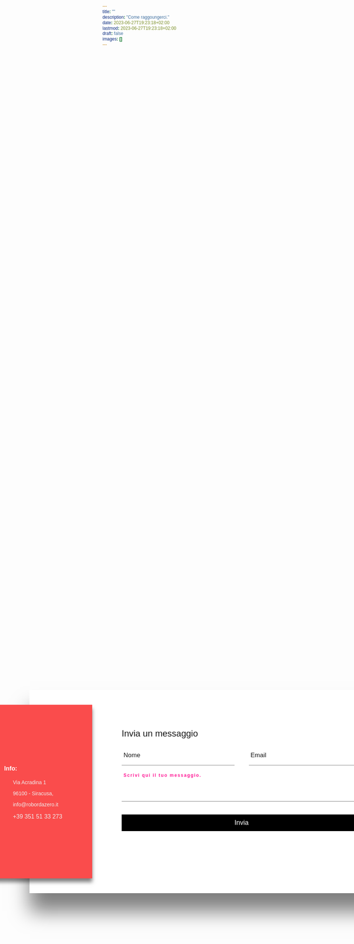 ```yaml
---
title: ""
description: "Come raggoungerci."
date: 2023-06-27T19:23:18+02:00
lastmod: 2023-06-27T19:23:18+02:00
draft: false
images: []
---
```


<style>

* {
    margin: 0;
    padding: 0;
    box-sizing: border-box;
    font-family: 'Poppins', sans-serif;
}

section {
    display: flex;
    justify-content: center;
    align-items: center;
    min-height: 100vh;
}

.container {
    position: relative;
    min-width: 1100px;
    min-height: 550px;
    display: flex;
}

.container .contactInfo {
    position: absolute;
    top: 40px;
    background-color: #fa4c4c;
    width: 320px;
    padding: 80px;
    display: flex;
    flex-direction: column;
    box-shadow: 0 10px 10px rgba(0,0,0,0.5);
    align-items: center;
    justify-content: center;
    z-index: 1;
    height: calc(100% - 80px);
}

.container .contactInfo h2 {
    color: #fff;
    font-size: 24px;
    font-weight: 500;
}

.container .contactInfo ul.info {
    position: relative;
    margin: 20px 0;
}

.container .contactInfo ul.info li {
    position: relative;
    list-style-type: none;
    display: flex;
    margin: 20px 0;
    cursor: pointer;
    align-self: flex-start;
}

.container .contactInfo ul.info li span:nth-child(1) {
    width: 30px;
    min-width: 30px;
}

.container .contactInfo ul.info li span img {
    max-width: 100%;
    filter: invert(1);
    opacity: 0.5;
}

.container .contactInfo ul.info li span:nth-child(2) {
    color: #fff;
    margin-left: 10px;
    font-weight: 300;
    opacity: 0.5;
}

.container .contactInfo ul.info li:hover span img,
.container .contactInfo ul.info li:hover span:nth-child(2) {
    opacity: 1;
}

.container .contactInfo ul.socialIcon {
    position: relative;
    display: flex;
}

.container .contactInfo ul.socialIcon li {
    list-style-type: none;
    margin-right: 15px;
}

.container .contactInfo ul.socialIcon li a img {
    filter: invert(1);
    opacity: 0.5;
}

.container .contactInfo ul.socialIcon li a img:hover {
    opacity: 1;
}

.container .contactForm {
    position: absolute;
    background-color: #fff;
    padding: 70px 50px;
    padding-left: 250px;
    margin-left: 150px;
    height: 100%;
    box-shadow: 0 50px 50px rgba(0,0,0,0.5);
}

.container .contactForm h2 {
    font-size: 24px;
    font-weight: 500;
}

.container .contactForm .formBox {
    position: relative;
    display: flex;
    justify-content: space-between;
    flex-wrap: wrap;
    padding-top: 30px;
}

.container .contactForm .formBox .inputBox {
    position: relative;
    margin: 0 0 35px 0;
}

.container .contactForm .formBox .inputBox.w50 {
    width: 47%;
}

.container .contactForm .formBox .inputBox.w100 {
    width: 100%;
}

.container .contactForm .formBox .inputBox input,
.container .contactForm .formBox .inputBox textarea {
    width: 100%;
    resize: none;
    padding: 10px 5px;
    font-size: 18px;
    color: #333;
    border: none;
    outline: none;
    border-bottom: 1px solid #777;
}

.container .contactForm .formBox .inputBox span {
    position: absolute;
    left: 5px;
    padding: 5px 0;
    pointer-events: none;
    font-size: 17px;
    font-weight: 300;
}

.container .contactForm .formBox .inputBox input:focus ~ span,
.container .contactForm .formBox .inputBox input:valid ~ span,
.container .contactForm .formBox .inputBox textarea:focus ~ span,
.container .contactForm .formBox .inputBox textarea:valid ~ span {
    transform: translateY(-20px);
    font-size: 12px;
    font-weight: 600;
    letter-spacing: 2px;
    color: deeppink;
    font-family: arial;
}

.container .contactForm .formBox .inputBox input[type="submit"] {
    position: relative;
    cursor: pointer;
    background-color: #000;
    color: #fff;
    border: none;
    padding: 12px;
}

.container .contactForm .formBox .inputBox input[type="submit"]:hover {
    background-color: #fa4c4c;
    font-weight: 500;
}
</style>

<section>
<div class="container">
<div class="contactInfo">
<div>
<br>
<br>
<h3 style="color:#ffffff;">Info:</h3>
<ul class="info">
<p style="color:#eeeeee;">Via Acradina 1</p>
<p style="color:#eeeeee">96100 - Siracusa,</p>
<p style="color:#eeeeee">info@robordazero.it</p>
<p style="font-size: 16px; color:#eeeeee">+39 351 51 33 273</p>
</ul>
</div>

<ul class="socialIcon">
<li><a href="#"><img src="img/1.png" alt=""></a></li>
<li><a href="#"><img src="img/2.png" alt=""></a></li>
<li><a href="#"><img src="img/3.png" alt=""></a></li>
<li><a href="#"><img src="img/4.png" alt=""></a></li>
<li><a href="#"><img src="img/5.png" alt=""></a></li>
</ul>
</div>

<div class="contactForm">
<form action="https://formspree.io/f/xyybpbln" method="POST">
<h2>Invia un messaggio</h2>
<div class="formBox">
<div class="inputBox w50">
<input type="text" name="" id="" required>
<span>Nome</span>
</div>
<div class="inputBox w50">
<input type="email" name="email" id="" required>
<span>Email</span>
</div>
<div class="inputBox w100">
<textarea name="message"></textarea>
<span>Scrivi qui il tuo messaggio.</span>
</div>
<div class="inputBox w100">
<input type="submit" value="Invia">
</div>
</div>
</div>
</div>
</form>
</section>

<!--

<details open="">
<summary>Usa il modulo sottostante per inviarci le tue comunicazioni </summary>

<form action="https://formspree.io/f/xyybpbln" method="POST">
<input type="hidden" name="_language" value="it"/>
<label>
<h4>La tua email:</h4>
<input type="email" name="email">
</label>
<br>
<label>
<h4>Messaggio:</h4>
<textarea cols="28" rows="3"  name="message"></textarea>
</label>
<br>
<br>
<button class="btn btn-primary btn-lg px-4 mb-2" type="submit">Invia il messaggio</button>
</form>

</details>

-->
